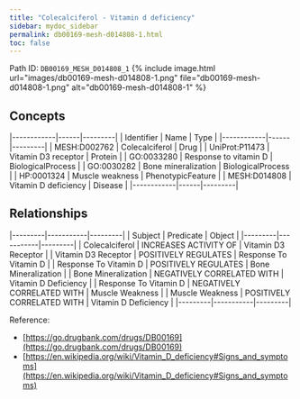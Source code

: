 ```yaml
---
title: "Colecalciferol - Vitamin d deficiency"
sidebar: mydoc_sidebar
permalink: db00169-mesh-d014808-1.html
toc: false 
---
```



Path ID: `DB00169_MESH_D014808_1`
{% include image.html url="images/db00169-mesh-d014808-1.png" file="db00169-mesh-d014808-1.png" alt="db00169-mesh-d014808-1" %}

## Concepts

|------------|------|---------|
| Identifier | Name | Type    |
|------------|------|---------|
| MESH:D002762 | Colecalciferol | Drug |
| UniProt:P11473 | Vitamin D3 receptor | Protein |
| GO:0033280 | Response to vitamin D | BiologicalProcess |
| GO:0030282 | Bone mineralization | BiologicalProcess |
| HP:0001324 | Muscle weakness | PhenotypicFeature |
| MESH:D014808 | Vitamin D deficiency | Disease |
|------------|------|---------|

## Relationships

|---------|-----------|---------|
| Subject | Predicate | Object  |
|---------|-----------|---------|
| Colecalciferol | INCREASES ACTIVITY OF | Vitamin D3 Receptor |
| Vitamin D3 Receptor | POSITIVELY REGULATES | Response To Vitamin D |
| Response To Vitamin D | POSITIVELY REGULATES | Bone Mineralization |
| Bone Mineralization | NEGATIVELY CORRELATED WITH | Vitamin D Deficiency |
| Response To Vitamin D | NEGATIVELY CORRELATED WITH | Muscle Weakness |
| Muscle Weakness | POSITIVELY CORRELATED WITH | Vitamin D Deficiency |
|---------|-----------|---------|

Reference: 
  - [https://go.drugbank.com/drugs/DB00169](https://go.drugbank.com/drugs/DB00169)
  - [https://en.wikipedia.org/wiki/Vitamin_D_deficiency#Signs_and_symptoms](https://en.wikipedia.org/wiki/Vitamin_D_deficiency#Signs_and_symptoms)
